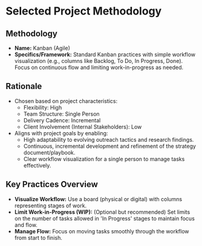 # Selected Project Methodology

## Methodology
- **Name:** Kanban (Agile)
- **Specifics/Framework:** Standard Kanban practices with simple workflow visualization (e.g., columns like Backlog, To Do, In Progress, Done). Focus on continuous flow and limiting work-in-progress as needed.

## Rationale
- Chosen based on project characteristics:
    - Flexibility: High
    - Team Structure: Single Person
    - Delivery Cadence: Incremental
    - Client Involvement (Internal Stakeholders): Low
- Aligns with project goals by enabling:
    - High adaptability to evolving outreach tactics and research findings.
    - Continuous, incremental development and refinement of the strategy document/playbook.
    - Clear workflow visualization for a single person to manage tasks effectively.

## Key Practices Overview
- **Visualize Workflow:** Use a board (physical or digital) with columns representing stages of work.
- **Limit Work-in-Progress (WIP):** (Optional but recommended) Set limits on the number of tasks allowed in 'In Progress' stages to maintain focus and flow.
- **Manage Flow:** Focus on moving tasks smoothly through the workflow from start to finish. 